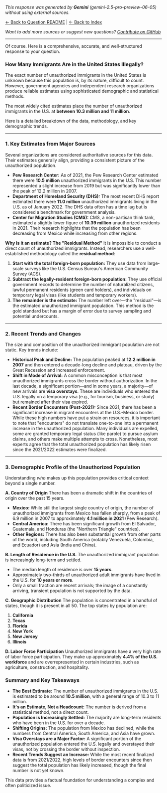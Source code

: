 <!-- 
Generated by: gemini
Model: gemini-2.5-pro-preview-06-05
Prompt type: default
Generated at: 2025-06-08T20:20:32.042561
-->

*This response was generated by **Gemini** (gemini-2.5-pro-preview-06-05) without using external sources.*

[← Back to Question README](README.md) | [← Back to Index](../README.md)

*Want to add more sources or suggest new questions? [Contribute on GitHub](https://github.com/justinwest/SuggestedSources)*

---

Of course. Here is a comprehensive, accurate, and well-structured response to your question.

### How Many Immigrants Are in the United States Illegally?

The exact number of unauthorized immigrants in the United States is unknown because this population is, by its nature, difficult to count. However, government agencies and independent research organizations produce reliable estimates using sophisticated demographic and statistical methods.

The most widely cited estimates place the number of unauthorized immigrants in the U.S. at **between 10.3 million and 11 million**.

Here is a detailed breakdown of the data, methodology, and key demographic trends.

---

### 1. Key Estimates from Major Sources

Several organizations are considered authoritative sources for this data. Their estimates generally align, providing a consistent picture of the unauthorized population.

*   **Pew Research Center:** As of 2021, the Pew Research Center estimated there were **10.5 million** unauthorized immigrants in the U.S. This number represented a slight increase from 2019 but was significantly lower than the peak of 12.2 million in 2007.
*   **Department of Homeland Security (DHS):** The most recent DHS report estimated there were **11.0 million** unauthorized immigrants living in the U.S. as of January 2022. The DHS data often has a time lag but is considered a benchmark for government analysis.
*   **Center for Migration Studies (CMS):** CMS, a non-partisan think tank, estimated a slightly lower figure of **10.39 million** unauthorized residents in 2021. Their research highlights that the population has been decreasing from Mexico while increasing from other regions.

**Why is it an estimate? The "Residual Method"**
It is impossible to conduct a direct count of unauthorized immigrants. Instead, researchers use a well-established methodology called the **residual method**:
1.  **Start with the total foreign-born population:** They use data from large-scale surveys like the U.S. Census Bureau's American Community Survey (ACS).
2.  **Subtract the legally-resident foreign-born population:** They use official government records to determine the number of naturalized citizens, lawful permanent residents (green card holders), and individuals on temporary legal visas (like students and temporary workers).
3.  **The remainder is the estimate:** The number left over—the "residual"—is the estimated unauthorized immigrant population. This method is the gold standard but has a margin of error due to survey sampling and potential undercounts.

---

### 2. Recent Trends and Changes

The size and composition of the unauthorized immigrant population are not static. Key trends include:

*   **Historical Peak and Decline:** The population peaked at **12.2 million in 2007** and then entered a decade-long decline and plateau, driven by the Great Recession and increased enforcement.
*   **Shift in Mode of Arrival:** A common misconception is that most unauthorized immigrants cross the border without authorization. In the last decade, a significant portion—and in some years, a majority—of new arrivals are **visa overstays**. These are individuals who entered the U.S. legally on a temporary visa (e.g., for tourism, business, or study) but remained after their visa expired.
*   **Recent Border Encounters (Post-2021):** Since 2021, there has been a significant increase in migrant encounters at the U.S.-Mexico border. While these high numbers have put a strain on resources, it is important to note that "encounters" do not translate one-to-one into a permanent increase in the unauthorized population. Many individuals are expelled, some are granted temporary legal status (like parole) to pursue asylum claims, and others make multiple attempts to cross. Nonetheless, most experts agree that the total unauthorized population has likely risen since the 2021/2022 estimates were finalized.

---

### 3. Demographic Profile of the Unauthorized Population

Understanding *who* makes up this population provides critical context beyond a single number.

**A. Country of Origin**
There has been a dramatic shift in the countries of origin over the past 15 years.
*   **Mexico:** While still the largest single country of origin, the number of unauthorized immigrants from Mexico has fallen sharply, from a peak of 6.9 million in 2007 to approximately **4.1 million in 2021** (Pew Research).
*   **Central America:** There has been significant growth from El Salvador, Guatemala, and Honduras (the "Northern Triangle" countries).
*   **Other Regions:** There has also been substantial growth from other parts of the world, including South America (notably Venezuela, Colombia, and Ecuador) and Asia (India and China).

**B. Length of Residence in the U.S.**
The unauthorized immigrant population is increasingly long-term and settled.
*   The median length of residence is over **15 years**.
*   Approximately two-thirds of unauthorized adult immigrants have lived in the U.S. for **10 years or more**.
*   Only a small fraction are recent arrivals; the image of a constantly arriving, transient population is not supported by the data.

**C. Geographic Distribution**
The population is concentrated in a handful of states, though it is present in all 50. The top states by population are:
1.  **California**
2.  **Texas**
3.  **Florida**
4.  **New York**
5.  **New Jersey**
6.  **Illinois**

**D. Labor Force Participation**
Unauthorized immigrants have a very high rate of labor force participation. They make up approximately **4.4% of the U.S. workforce** and are overrepresented in certain industries, such as agriculture, construction, and hospitality.

### Summary and Key Takeaways

*   **The Best Estimate:** The number of unauthorized immigrants in the U.S. is estimated to be around **10.5 million**, with a general range of 10.3 to 11 million.
*   **It's an Estimate, Not a Headcount:** The number is derived from a statistical method, not a direct count.
*   **Population is Increasingly Settled:** The majority are long-term residents who have been in the U.S. for over a decade.
*   **Shifting Origins:** The population from Mexico has declined, while the numbers from Central America, South America, and Asia have grown.
*   **Visa Overstays are a Major Factor:** A significant portion of the unauthorized population entered the U.S. legally and overstayed their visas, not by crossing the border without inspection.
*   **Recent Trends Suggest an Increase:** While the most recent finalized data is from 2021/2022, high levels of border encounters since then suggest the total population has likely increased, though the final number is not yet known.

This data provides a factual foundation for understanding a complex and often politicized issue.